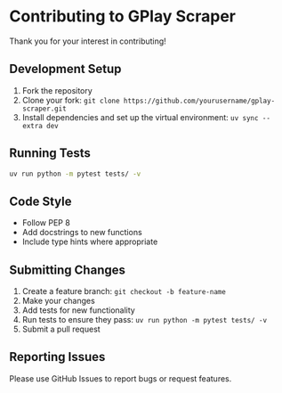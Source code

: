 # Contributing to GPlay Scraper

Thank you for your interest in contributing! 

## Development Setup

1. Fork the repository
2. Clone your fork: `git clone https://github.com/yourusername/gplay-scraper.git`
3. Install dependencies and set up the virtual environment: `uv sync --extra dev`

## Running Tests

```bash
uv run python -m pytest tests/ -v
```

## Code Style

- Follow PEP 8
- Add docstrings to new functions
- Include type hints where appropriate

## Submitting Changes

1. Create a feature branch: `git checkout -b feature-name`
2. Make your changes
3. Add tests for new functionality
4. Run tests to ensure they pass: `uv run python -m pytest tests/ -v`
5. Submit a pull request

## Reporting Issues

Please use GitHub Issues to report bugs or request features.
